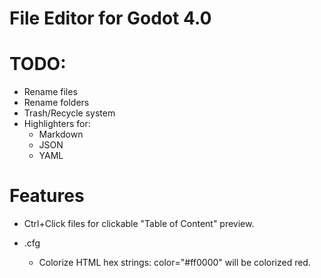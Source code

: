 # File Editor for Godot 4.0

# TODO:
- Rename files
- Rename folders
- Trash/Recycle system
- Highlighters for:
	- Markdown
	- JSON
	- YAML

# Features
- Ctrl+Click files for clickable "Table of Content" preview.

- .cfg
	- Colorize HTML hex strings: color="#ff0000" will be colorized red.
